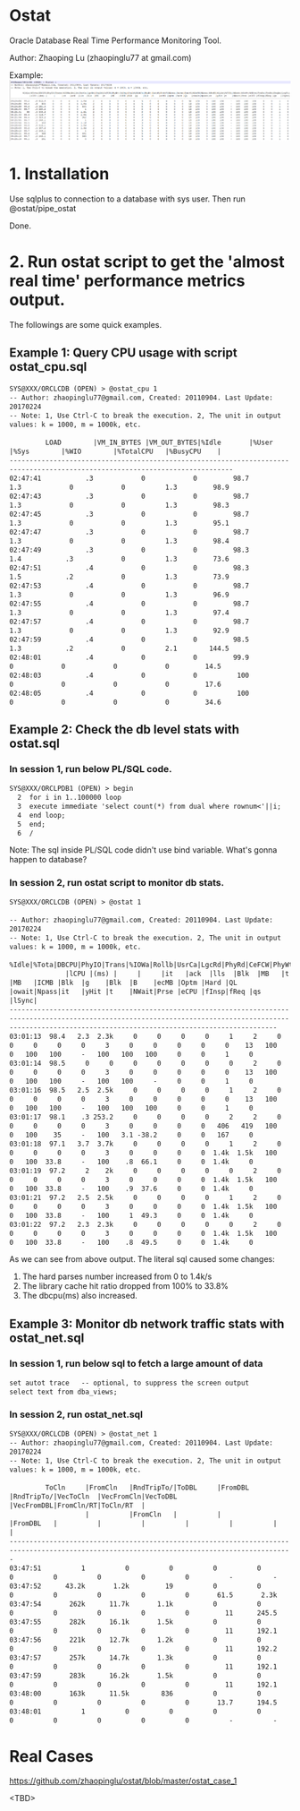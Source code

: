 # Ostat
Oracle Database Real Time Performance Monitoring Tool.

Author: Zhaoping Lu (zhaopinglu77 at gmail.com)

Example:
![alt text](screenshots/ostat.png)


# **1. Installation**
Use sqlplus to connection to a database with sys user. Then run 
@ostat/pipe_ostat

Done.



# **2. Run ostat script to get the 'almost real time' performance metrics output.**
The followings are some quick examples.


## **Example 1: Query CPU usage with script ostat_cpu.sql**

```
SYS@XXX/ORCLCDB (OPEN) > @ostat_cpu 1
-- Author: zhaopinglu77@gmail.com, Created: 20110904. Last Update: 20170224
-- Note: 1, Use Ctrl-C to break the execution. 2, The unit in output values: k = 1000, m = 1000k, etc.

         LOAD        |VM_IN_BYTES |VM_OUT_BYTES|%Idle       |%User       |%Sys        |%WIO        |%TotalCPU   |%BusyCPU    |
------------------------------------------------------------------------------------------------------------------------------
02:47:41           .3            0            0         98.7          1.3            0            0          1.3         98.9
02:47:43           .3            0            0         98.7          1.3            0            0          1.3         98.3
02:47:45           .3            0            0         98.7          1.3            0            0          1.3         95.1
02:47:47           .3            0            0         98.7          1.3            0            0          1.3         98.4
02:47:49           .3            0            0         98.3          1.4           .3            0          1.3         73.6
02:47:51           .4            0            0         98.3          1.5           .2            0          1.3         73.9
02:47:53           .4            0            0         98.7          1.3            0            0          1.3         96.9
02:47:55           .4            0            0         98.7          1.3            0            0          1.3         97.4
02:47:57           .4            0            0         98.7          1.3            0            0          1.3         92.9
02:47:59           .4            0            0         98.5          1.3           .2            0          2.1        144.5
02:48:01           .4            0            0         99.9            0            0            0            0         14.5
02:48:03           .4            0            0          100            0            0            0            0         17.6
02:48:05           .4            0            0          100            0            0            0            0         34.6
```




## **Example 2: Check the db level stats with ostat.sql**

### In session 1, run below PL/SQL code. 
```
SYS@XXX/ORCLPDB1 (OPEN) > begin
  2  for i in 1..100000 loop
  3  execute immediate 'select count(*) from dual where rownum<'||i;
  4  end loop;
  5  end;
  6  /
```

Note: The sql inside PL/SQL code didn't use bind variable. What's gonna happen to database? 



### In session 2, run ostat script to monitor db stats.

```
SYS@XXX/ORCLCDB (OPEN) > @ostat 1

-- Author: zhaopinglu77@gmail.com, Created: 20110904. Last Update: 20170224
-- Note: 1, Use Ctrl-C to break the execution. 2, The unit in output values: k = 1000, m = 1000k, etc.
         %Idle|%Tota|DBCPU|PhyIO|Trans|%IOWa|Rollb|UsrCa|LgcRd|PhyRd|CeFCW|PhyWt|CePhy|PhyRd|BlkCh|PhyWt|RedoM|UndoV|WArea|Parse|ExecS|%BufN|WArea|%BufH|%Libr|%FCHi|%Redo|%Soft|%NPrs|FreBu|FreBu|EnqRe|LogFi|
              |lCPU |(ms) |     |     |it   |ack  |lls  |Blk  |MB   |t    |MB   |ICMB |Blk  |g    |Blk  |B    |ecMB |Optm |Hard |QL   |owait|Npass|it   |yHit |t    |NWait|Prse |eCPU |fInsp|fReq |qs   |lSync|
---------------------------------------------------------------------------------------------------------------------------------------------------------------------------------------------------------------
03:01:13  98.4   2.3  2.3k     0     0     0     0     1     2     0     0     0     0     0     3     0     0     0     0     0    13   100     0   100   100     -   100   100   100     0     0     1     0
03:01:14  98.5     0     0     0     0     0     0     0     2     0     0     0     0     0     3     0     0     0     0     0    13   100     0   100   100     -   100   100     -     0     0     1     0
03:01:16  98.5   2.5  2.5k     0     0     0     0     1     2     0     0     0     0     0     3     0     0     0     0     0    13   100     0   100   100     -   100   100   100     0     0     1     0
03:01:17  98.1    .3 253.2     0     0     0     0     2     2     0     0     0     0     0     3     0     0     0     0   406   419   100     0   100    35     -   100   3.1 -38.2     0     0   167     0
03:01:18  97.1   3.7  3.7k     0     0     0     0     1     2     0     0     0     0     0     3     0     0     0     0  1.4k  1.5k   100     0   100  33.8     -   100    .8  66.1     0     0  1.4k     0
03:01:19  97.2     2    2k     0     0     0     0     0     2     0     0     0     0     0     3     0     0     0     0  1.4k  1.5k   100     0   100  33.8     -   100    .9  37.6     0     0  1.4k     0
03:01:21  97.2   2.5  2.5k     0     0     0     0     1     2     0     0     0     0     0     3     0     0     0     0  1.4k  1.5k   100     0   100  33.8     -   100     1  49.3     0     0  1.4k     0
03:01:22  97.2   2.3  2.3k     0     0     0     0     0     2     0     0     0     0     0     3     0     0     0     0  1.4k  1.5k   100     0   100  33.8     -   100    .8  49.5     0     0  1.4k     0
```

As we can see from above output. The literal sql caused some changes:
1) The hard parses number increased from 0 to 1.4k/s
2) The library cache hit ratio dropped from 100% to 33.8%
3) The dbcpu(ms) also increased.



## **Example 3: Monitor db network traffic stats with ostat_net.sql**

### In session 1, run below sql to fetch a large amount of data
```
set autot trace   -- optional, to suppress the screen output
select text from dba_views;
```

### In session 2, run ostat_net.sql
```
SYS@XXX/ORCLCDB (OPEN) > @ostat_net 1
-- Author: zhaopinglu77@gmail.com, Created: 20110904. Last Update: 20170224
-- Note: 1, Use Ctrl-C to break the execution. 2, The unit in output values: k = 1000, m = 1000k, etc.

         ToCln     |FromCln   |RndTripTo/|ToDBL     |FromDBL   |RndTripTo/|VecToCln  |VecFromCln|VecToDBL  |VecFromDBL|FromCln/RT|ToCln/RT  |
                   |          |FromCln   |          |          |FromDBL   |          |          |          |          |          |          |
---------------------------------------------------------------------------------------------------------------------------------------------
03:47:51          1          0          0          0          0          0          0          0          0          0          -          -
03:47:52      43.2k       1.2k         19          0          0          0          0          0          0          0       61.5       2.3k
03:47:54       262k      11.7k       1.1k          0          0          0          0          0          0          0         11      245.5
03:47:55       282k      16.1k       1.5k          0          0          0          0          0          0          0         11      192.1
03:47:56       221k      12.7k       1.2k          0          0          0          0          0          0          0         11      192.2
03:47:57       257k      14.7k       1.3k          0          0          0          0          0          0          0         11      192.1
03:47:59       283k      16.2k       1.5k          0          0          0          0          0          0          0         11      192.1
03:48:00       163k      11.5k        836          0          0          0          0          0          0          0       13.7      194.5
03:48:01          1          0          0          0          0          0          0          0          0          0          -          -
```


# Real Cases

https://github.com/zhaopinglu/ostat/blob/master/ostat_case_1


\<TBD\>
